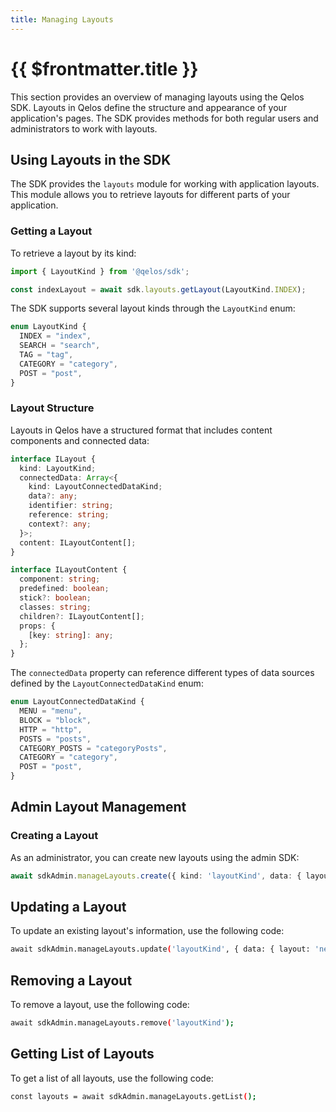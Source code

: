 ```yaml
---
title: Managing Layouts
---
```


# {{ $frontmatter.title }}

This section provides an overview of managing layouts using the Qelos SDK. Layouts in Qelos define the structure and appearance of your application's pages. The SDK provides methods for both regular users and administrators to work with layouts.

## Using Layouts in the SDK

The SDK provides the `layouts` module for working with application layouts. This module allows you to retrieve layouts for different parts of your application.

### Getting a Layout

To retrieve a layout by its kind:

```typescript
import { LayoutKind } from '@qelos/sdk';

const indexLayout = await sdk.layouts.getLayout(LayoutKind.INDEX);
```

The SDK supports several layout kinds through the `LayoutKind` enum:

```typescript
enum LayoutKind {
  INDEX = "index",
  SEARCH = "search",
  TAG = "tag",
  CATEGORY = "category",
  POST = "post",
}
```

### Layout Structure

Layouts in Qelos have a structured format that includes content components and connected data:

```typescript
interface ILayout {
  kind: LayoutKind;
  connectedData: Array<{
    kind: LayoutConnectedDataKind;
    data?: any;
    identifier: string;
    reference: string;
    context?: any;
  }>;
  content: ILayoutContent[];
}

interface ILayoutContent {
  component: string;
  predefined: boolean;
  stick?: boolean;
  classes: string;
  children?: ILayoutContent[];
  props: {
    [key: string]: any;
  };
}
```

The `connectedData` property can reference different types of data sources defined by the `LayoutConnectedDataKind` enum:

```typescript
enum LayoutConnectedDataKind {
  MENU = "menu",
  BLOCK = "block",
  HTTP = "http",
  POSTS = "posts",
  CATEGORY_POSTS = "categoryPosts",
  CATEGORY = "category",
  POST = "post",
}
```

## Admin Layout Management

### Creating a Layout

As an administrator, you can create new layouts using the admin SDK:

```typescript
await sdkAdmin.manageLayouts.create({ kind: 'layoutKind', data: { layout: 'data' } });
```

## Updating a Layout

To update an existing layout's information, use the following code:

```bash
await sdkAdmin.manageLayouts.update('layoutKind', { data: { layout: 'newData' } });
```

## Removing a Layout

To remove a layout, use the following code:

```bash
await sdkAdmin.manageLayouts.remove('layoutKind');
```

## Getting List of Layouts

To get a list of all layouts, use the following code:

```bash
const layouts = await sdkAdmin.manageLayouts.getList();
```
